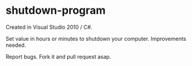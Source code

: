 shutdown-program
================

Created in Visual Studio 2010 / C#.

Set value in hours or minutes to shutdown your computer. Improvements needed.

Report bugs. Fork it and pull request asap.